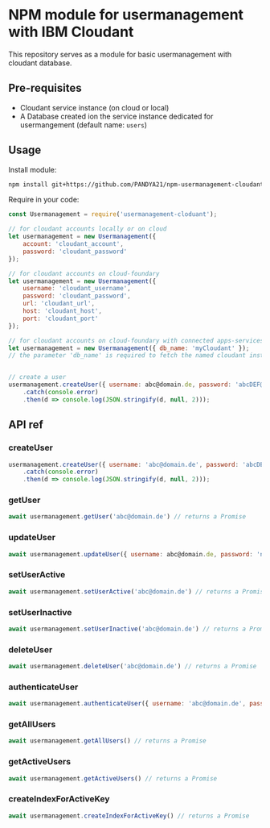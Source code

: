 # NPM module for usermanagement with IBM Cloudant
This repository serves as a module for basic usermanagement with cloudant database.

## Pre-requisites
- Cloudant service instance (on cloud or local)
- A Database created ion the service instance dedicated for usermangement (default name: `users`)

## Usage
Install module:
```bash
npm install git+https://github.com/PANDYA21/npm-usermanagement-cloudant.git --save
```

Require in your code:
```javascript
const Usermanagement = require('usermanagement-cloduant');

// for cloudant accounts locally or on cloud
let usermanagement = new Usermanagement({
	account: 'cloudant_account', 
	password: 'cloudant_password'
});

// for cloudant accounts on cloud-foundary
let usermanagement = new Usermanagement({
	username: 'cloudant_username', 
	password: 'cloudant_password',
	url: 'cloudant_url',
	host: 'cloudant_host',
	port: 'cloudant_port'
});

// for cloudant accounts on cloud-foundary with connected apps-services via VCAP_SERVICES env var, the creds will be fetched automatically.
let usermanagement = new Usermanagement({ db_name: 'myCloudant' });
// the parameter 'db_name' is required to fetch the named cloudant instance from VCAP_SERVICES.


// create a user
usermanagement.createUser({ username: abc@domain.de, password: 'abcDEF@123' })
	.catch(console.error)
	.then(d => console.log(JSON.stringify(d, null, 2)));
```

## API ref
### createUser
```javascript
usermanagement.createUser({ username: 'abc@domain.de', password: 'abcDEF@123' })
	.catch(console.error)
	.then(d => console.log(JSON.stringify(d, null, 2)));
```

### getUser
```javascript
await usermanagement.getUser('abc@domain.de') // returns a Promise
```

### updateUser
```javascript
await usermanagement.updateUser({ username: abc@domain.de, password: 'newPassword', role: 'newRole' }) // returns a Promise
```

### setUserActive
```javascript
await usermanagement.setUserActive('abc@domain.de') // returns a Promise
```

### setUserInactive
```javascript
await usermanagement.setUserInactive('abc@domain.de') // returns a Promise
```

### deleteUser
```javascript
await usermanagement.deleteUser('abc@domain.de') // returns a Promise
```

### authenticateUser
```javascript
await usermanagement.authenticateUser({ username: 'abc@domain.de', password: 'passwordToBeVarified' }) // returns a Promise
```

### getAllUsers
```javascript
await usermanagement.getAllUsers() // returns a Promise
```

### getActiveUsers
```javascript
await usermanagement.getActiveUsers() // returns a Promise
```

### createIndexForActiveKey
```javascript
await usermanagement.createIndexForActiveKey() // returns a Promise
```
